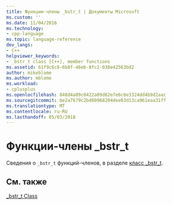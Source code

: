 ```yaml
---
title: Функции-члены _bstr_t | Документы Microsoft
ms.custom: ''
ms.date: 11/04/2016
ms.technology:
- cpp-language
ms.topic: language-reference
dev_langs:
- C++
helpviewer_keywords:
- _bstr_t class [C++], member functions
ms.assetid: 61f9c6c8-6b8f-46eb-8fc2-038e42563bd2
author: mikeblome
ms.author: mblome
ms.workload:
- cplusplus
ms.openlocfilehash: 848d4a09c0422a09d62e7e6c6e3324dd4b9d2aac
ms.sourcegitcommit: be2a7679c2bd80968204dee03d13ca961eaa31ff
ms.translationtype: MT
ms.contentlocale: ru-RU
ms.lasthandoff: 05/03/2018
---
```

# <a name="bstrt-member-functions"></a>Функции-члены _bstr_t
Сведения о `_bstr_t` функций-членов, в разделе [класс _bstr_t](../cpp/bstr-t-class.md).  
  
## <a name="see-also"></a>См. также  
 [_bstr_t Class](../cpp/bstr-t-class.md)